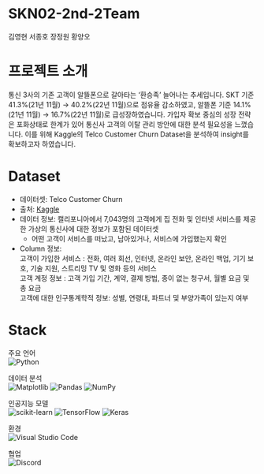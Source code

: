 # SKN02-2nd-2Team
김영현 서종호 장정원 황양오

# 프로젝트 소개
통신 3사의 기존 고객이 알뜰폰으로 갈아타는 ‘환승족’ 늘어나는 추세입니다. SKT 기준 41.3%(21년 11월) → 40.2%(22년 11월)으로 점유율 감소하였고, 알뜰폰 기준 14.1%(21년 11월) → 16.7%(22년 11월)로 급성장하였습니다.
가입자 확보 중심의 성장 전략은 포화상태로 한계가 있어 통신사 고객의 이탈 관리 방안에 대한 분석 필요성을 느꼈습니다.
이를 위해 Kaggle의 Telco Customer Churn Dataset을 분석하여 insight를 확보하고자 하였습니다.

# Dataset
- 데이터셋: Telco Customer Churn
- 출처: [Kaggle](https://www.kaggle.com/datasets/blastchar/telco-customer-churn/data)
- 데이터 정보: 캘리포니아에서 7,043명의 고객에게 집 전화 및 인터넷 서비스를 제공한 가상의 통신사에 대한 정보가 포함된 데이터셋
    - 어떤 고객이 서비스를 떠났고, 남아있거나, 서비스에 가입했는지 확인
- Column 정보:  
    고객이 가입한 서비스 : 전화, 여러 회선, 인터넷, 온라인 보안, 온라인 백업, 기기 보호, 기술 지원, 스트리밍 TV 및 영화 등의 서비스  
    고객 계정 정보 : 고객 가입 기간, 계약, 결제 방법, 종이 없는 청구서, 월별 요금 및 총 요금  
    고객에 대한 인구통계학적 정보: 성별, 연령대, 파트너 및 부양가족이 있는지 여부

# Stack

주요 언어  
![Python](https://img.shields.io/badge/python-3670A0?style=for-the-badge&logo=python&logoColor=ffdd54)

데이터 분석  
  ![Matplotlib](https://img.shields.io/badge/Matplotlib-%23ffffff.svg?style=for-the-badge&logo=Matplotlib&logoColor=black)
  ![Pandas](https://img.shields.io/badge/pandas-%23150458.svg?style=for-the-badge&logo=pandas&logoColor=white)
  ![NumPy](https://img.shields.io/badge/numpy-%23013243.svg?style=for-the-badge&logo=numpy&logoColor=white)

인공지능 모델  
  ![scikit-learn](https://img.shields.io/badge/scikit--learn-%23F7931E.svg?style=for-the-badge&logo=scikit-learn&logoColor=white)
  ![TensorFlow](https://img.shields.io/badge/TensorFlow-%23FF6F00.svg?style=for-the-badge&logo=TensorFlow&logoColor=white)
  ![Keras](https://img.shields.io/badge/Keras-%23D00000.svg?style=for-the-badge&logo=Keras&logoColor=white)
  
환경  
 ![Visual Studio Code](https://img.shields.io/badge/Visual%20Studio%20Code-0078d7.svg?style=for-the-badge&logo=visual-studio-code&logoColor=white)
  
협업  
 ![Discord](https://img.shields.io/badge/Discord-%235865F2.svg?style=for-the-badge&logo=discord&logoColor=white)
